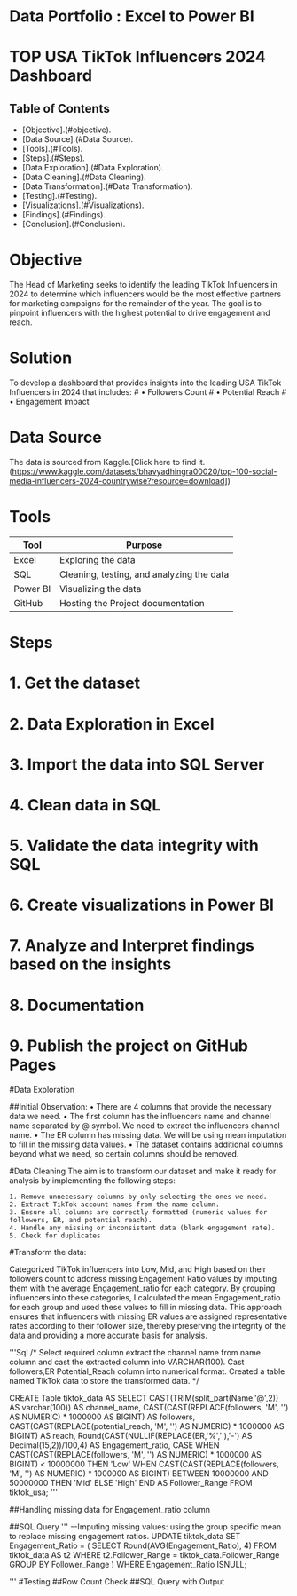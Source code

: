 # Data Portfolio : Excel to Power BI

# TOP USA TikTok Influencers 2024 Dashboard

## Table of Contents

- [Objective].(#objective).
- [Data Source].(#Data Source).
- [Tools].(#Tools).
- [Steps].(#Steps).
 -  [Data Exploration].(#Data Exploration).
 -  [Data Cleaning].(#Data Cleaning).
 -  [Data Transformation].(#Data Transformation).
 -  [Testing].(#Testing).
 -  [Visualizations].(#Visualizations).
- [Findings].(#Findings).
- [Conclusion].(#Conclusion).
 
 # Objective 
 
 The Head of Marketing seeks to identify the leading TikTok Influencers in 2024 to determine which influencers would be the most effective partners for marketing campaigns for the remainder of the year.
 The goal is to pinpoint influencers with the highest potential to drive engagement and reach.

 # Solution
 
 To develop a dashboard that provides insights into the leading USA TikTok Influencers in 2024 that includes:
     # • Followers Count
     # • Potential Reach 
     # • Engagement Impact

# Data Source

The data is sourced from Kaggle.[Click here to find it.(https://www.kaggle.com/datasets/bhavyadhingra00020/top-100-social-media-influencers-2024-countrywise?resource=download])

# Tools

|Tool	     |   Purpose                                   |
|---------   |---------------------------------------------|
| Excel      |  Exploring the data                         |
| SQL	     |  Cleaning, testing, and analyzing the data  |
| Power BI   |  Visualizing the data                       |
| GitHub     |  Hosting the Project documentation          |


# Steps
  # 1. Get the dataset
  # 2. Data Exploration in Excel
  # 3. Import the data into SQL Server
  # 4. Clean data in SQL
  # 5. Validate the data integrity with SQL
  # 6. Create visualizations in Power BI
  # 7. Analyze and Interpret findings based on the insights
  # 8. Documentation 
  # 9. Publish the project on GitHub Pages

#Data Exploration 

##Initial Observation:
    •	There are 4 columns that provide the necessary data we need.
    •	The first column has the influencers name and channel name separated by @ symbol. We need to extract the influencers channel name.
    •	The ER column has missing data. We will be using mean imputation to fill in the missing data values.
    •	The dataset contains additional columns beyond what we need, so certain columns should be removed.

#Data Cleaning
The aim is to transform our dataset and make it ready for analysis by implementing the following steps:

    1. Remove unnecessary columns by only selecting the ones we need.
    2. Extract TikTok account names from the name column.
    3. Ensure all columns are correctly formatted (numeric values for followers, ER, and potential reach).
    4. Handle any missing or inconsistent data (blank engagement rate).
    5. Check for duplicates 

#Transform the data: 

Categorized TikTok influencers into Low, Mid, and High based on their followers count to address missing Engagement Ratio values by imputing them with the average Engagement_ratio for each category.
By grouping influencers into these categories, I calculated the mean Engagement_ratio for each group and used these values to fill in missing data. This approach ensures that influencers with missing ER values are assigned representative rates according to their follower size, thereby preserving the integrity of the data and providing a more accurate basis for analysis. 


'''Sql 
/* 
Select required column
extract the channel name from name column and cast the extracted column into VARCHAR(100).
Cast followers,ER Potential_Reach column into numerical format.
Created a table named TikTok data to store the transformed data.
*/

CREATE Table tiktok_data AS 
SELECT	CAST(TRIM(split_part(Name,'@',2)) AS varchar(100)) AS channel_name,
 		CAST(CAST(REPLACE(followers, 'M', '') AS NUMERIC) * 1000000 AS BIGINT) AS followers,
		CAST(CAST(REPLACE(potential_reach, 'M', '') AS NUMERIC) * 1000000 AS BIGINT) AS reach,
		Round(CAST(NULLIF(REPLACE(ER,'%',''),'-') AS Decimal(15,2))/100,4) AS Engagement_ratio,
  			CASE 
        		WHEN CAST(CAST(REPLACE(followers, 'M', '') AS NUMERIC) * 1000000 AS BIGINT) < 10000000 THEN 'Low'
       			WHEN CAST(CAST(REPLACE(followers, 'M', '') AS NUMERIC) * 1000000 AS BIGINT) BETWEEN 10000000 AND 50000000 THEN 'Mid'
        		ELSE 'High'
    		END AS Follower_Range
FROM tiktok_usa;
'''

##Handling missing data for Engagement_ratio column

##SQL Query
'''
--Imputing missing values: using the group specific mean to replace missing engagement ratios.
UPDATE tiktok_data 
SET Engagement_Ratio = (
    SELECT Round(AVG(Engagement_Ratio), 4) 
    FROM tiktok_data AS t2 
    WHERE t2.Follower_Range = tiktok_data.Follower_Range
    GROUP BY Follower_Range
)
WHERE Engagement_Ratio ISNULL;

'''
#Testing
##Row Count Check
##SQL Query with Output




